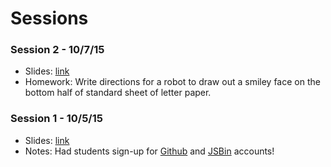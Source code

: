 # Sessions

### Session 2 - 10/7/15

- Slides: [link](https://docs.google.com/presentation/d/1Bd8Mf-73CsYeZ0RoAJK8cFGZfYImRyHK_CL1nCv7DV0/edit)
- Homework: Write directions for a robot to draw out a smiley face on the bottom half of standard sheet of letter paper.

### Session 1 - 10/5/15

- Slides: [link](https://docs.google.com/presentation/d/1s_aEoJJpPpelKYorV6NHgUR1epEHPsl6at5reUI1WgE/edit)
- Notes: Had students sign-up for [Github](http://github.com) and [JSBin](http://jsbin.com) accounts!
